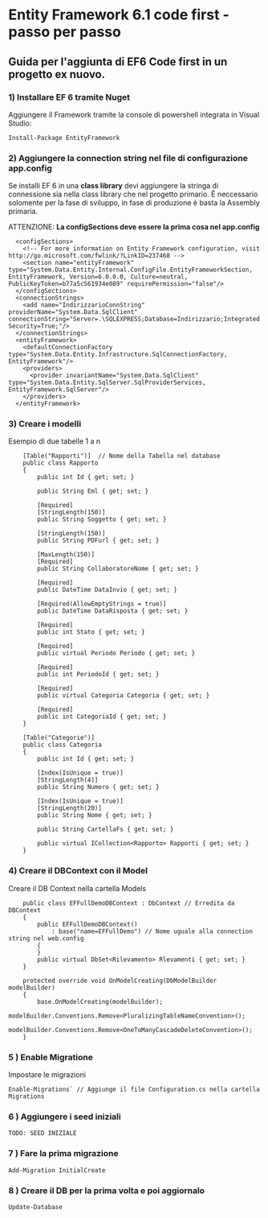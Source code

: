 # Entity Framework 6.1 code first - passo per passo

## Guida per l'aggiunta di EF6 Code first in un progetto ex nuovo.

### 1) Installare EF 6 tramite Nuget
Aggiungere il Framework tramite la console di powershell integrata in Visual Studio:

```
Install-Package EntityFramework
```

### 2) Aggiungere la connection string nel file di configurazione app.config
Se installi EF 6 in una __class library__ devi aggiungere la stringa di connessione sia nella class library che nel progetto primario. Ê neccessario solomente per la fase di sviluppo, in fase di produzione è basta la Assembly primaria.   

ATTENZIONE:   __La configSections deve essere la prima cosa nel app.config__

```
  <configSections>
    <!-- For more information on Entity Framework configuration, visit http://go.microsoft.com/fwlink/?LinkID=237468 -->
    <section name="entityFramework" type="System.Data.Entity.Internal.ConfigFile.EntityFrameworkSection, EntityFramework, Version=6.0.0.0, Culture=neutral, PublicKeyToken=b77a5c561934e089" requirePermission="false"/>
  </configSections>
  <connectionStrings>
    <add name="IndirizzarioConnString" providerName="System.Data.SqlClient" connectionString="Server=.\SQLEXPRESS;Database=Indirizzario;Integrated Security=True;"/>
  </connectionStrings>
  <entityFramework>
    <defaultConnectionFactory type="System.Data.Entity.Infrastructure.SqlConnectionFactory, EntityFramework"/>
    <providers>
      <provider invariantName="System.Data.SqlClient" type="System.Data.Entity.SqlServer.SqlProviderServices, EntityFramework.SqlServer"/>
    </providers>
  </entityFramework>
```

### 3) Creare i modelli
Esempio di due tabelle 1 a n
```
    [Table("Rapporti")]  // Nome della Tabella nel database
    public class Rapporto
    {
        public int Id { get; set; }

        public String Eml { get; set; }

        [Required]
        [StringLength(150)]
        public String Soggetto { get; set; }

        [StringLength(150)]
        public String PDFurl { get; set; }

        [MaxLength(150)]
        [Required]
        public String CollaboratoreNome { get; set; }

        [Required]
        public DateTime DataInvio { get; set; }

        [Required(AllowEmptyStrings = true)]
        public DateTime DataRisposta { get; set; }

        [Required]
        public int Stato { get; set; }

        [Required]
        public virtual Periodo Periodo { get; set; }

        [Required]
        public int PeriodoId { get; set; }

        [Required]
        public virtual Categoria Categoria { get; set; }

        [Required]
        public int CategoriaId { get; set; }
    }

    [Table("Categorie")]
    public class Categoria
    {
        public int Id { get; set; }

        [Index(IsUnique = true)]
        [StringLength(4)]
        public String Numero { get; set; }

        [Index(IsUnique = true)]
        [StringLength(20)]
        public String Nome { get; set; }

        public String CartellaFs { get; set; }

        public virtual ICollection<Rapporto> Rapporti { get; set; }
    }
```
### 4) Creare il DBContext con il Model
Creare il DB Context nella cartella Models

```
    public class EFFullDemoDBContext : DbContext // Erredita da DBContext
    {
        public EFFullDemoDBContext()
            : base("name=EFFullDemo") // Nome uguale alla connection string nel web.config
        {
        }
        public virtual DbSet<Rilevamento> Rlevamenti { get; set; }
    }

    protected override void OnModelCreating(DbModelBuilder modelBuilder)
    {
        base.OnModelCreating(modelBuilder);
        modelBuilder.Conventions.Remove<PluralizingTableNameConvention>();
        modelBuilder.Conventions.Remove<OneToManyCascadeDeleteConvention>();
    }
```

### 5 ) Enable Migratione
Impostare le migrazioni
```
Enable-Migrations` // Aggiunge il file Configuration.cs nella cartella Migrations 
```

### 6 ) Aggiungere i seed iniziali
```
TODO: SEED INIZIALE
```

### 7 ) Fare la prima migrazione
```
Add-Migration InitialCreate   
```

### 8 ) Creare il DB per la prima volta e poi aggiornalo
```
Update-Database
```
